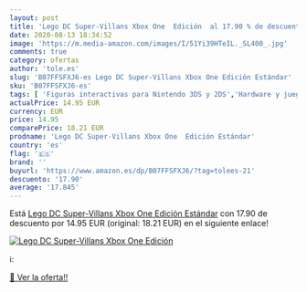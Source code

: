 ```yaml
---
layout: post
title: 'Lego DC Super-Villans Xbox One  Edición  al 17.90 % de descuento'
date: 2020-08-13 18:34:52
image: 'https://m.media-amazon.com/images/I/51Yi39HTeIL._SL400_.jpg'
comments: true
category: ofertas
author: 'tole.es'
slug: 'B07FFSFXJ6-es Lego DC Super-Villans Xbox One Edición Estándar'
sku: 'B07FFSFXJ6-es'
tags: [ 'Figuras interactivas para Nintendo 3DS y 2DS','Hardware y juegos para Nintendo 3DS y 2DS','Hardware y juegos para Nintendo Switch','Juegos para Nintendo Switch','Sistemas precursores y micro consolas','Videojuegos','xbox', ]
actualPrice: 14.95 EUR
currency: EUR
price: 14.95
comparePrice: 18.21 EUR
prodname: 'Lego DC Super-Villans Xbox One  Edición Estándar'
country: 'es'
flag: '🇪🇸'
brand: ''
buyurl: 'https://www.amazon.es/dp/B07FFSFXJ6/?tag=tolees-21'
descuento: '17.90'
average: '17.845'
---
```


Está [Lego DC Super-Villans Xbox One  Edición Estándar](https://www.amazon.es/dp/B07FFSFXJ6/?tag=tolees-21) con 17.90 de descuento por 14.95 EUR (original: 18.21 EUR) en el siguiente enlace!

[![Lego DC Super-Villans Xbox One  Edición ](https://m.media-amazon.com/images/I/51Yi39HTeIL._SL400_.jpg)](https://www.amazon.es/dp/B07FFSFXJ6/?tag=tolees-21)

ℹ️:


[🛒 Ver la oferta!!](https://www.amazon.es/dp/B07FFSFXJ6/?tag=tolees-21)
